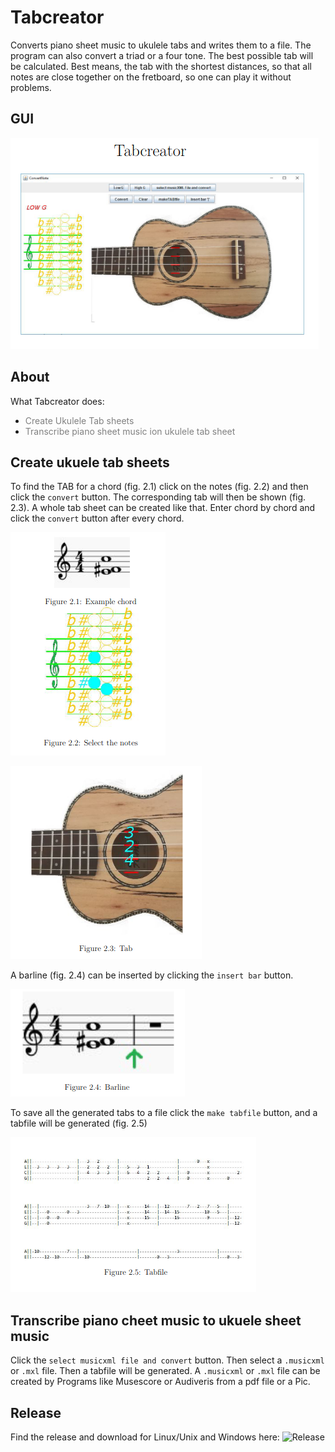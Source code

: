 # Tabcreator
Converts piano sheet music to ukulele tabs and writes them to a file. The program can also convert a triad or a four tone. 
The best possible tab will be calculated. 
Best means, the tab with the shortest distances, so that all notes are close together on the fretboard, 
so one can play it without problems.

## GUI

![picture1](pictures/pic1.png)

## About
What Tabcreator does:
* <span style="color:grey"> Create Ukulele Tab sheets
* <span style="color:grey"> Transcribe piano sheet music ion ukulele tab sheet

## Create ukuele tab sheets
To find the TAB for a chord (fig. 2.1) click on the notes (fig. 2.2) and then click the ```convert``` button.
The corresponding tab will then be shown (fig. 2.3). A whole tab sheet can be created like that. Enter chord by chord and
click the ```convert``` button after every chord.

![picture2](pictures/pic2.png)


![picture3](pictures/pic3.png)

A barline (fig. 2.4) can be inserted by clicking the ```insert bar``` button. 

![picture4](pictures/pic4.png)

To save all the generated tabs to a file click the ```make tabfile``` button, and a tabfile will be generated (fig. 2.5)

![picture5](pictures/pic5.png)

## Transcribe piano cheet music to ukuele sheet music
Click the ```select musicxml file and convert``` button. Then select a ```.musicxml```
or ```.mxl``` file. Then a tabfile will be generated. A ```.musicxml``` or ```.mxl``` file can be
created by Programs like Musescore or Audiveris from a pdf file or a Pic.

## Release 
Find the release and download for Linux/Unix and Windows here:  ![Release](https://github.com/christine-berlin/tabs/releases)
